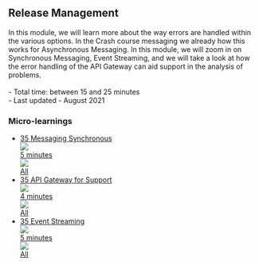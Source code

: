 <div class="ez-academy">
    <div class="ez-academy__body">
        <main class="master">
    <h2 class="title">Release Management</h2>
    <p>
       In this module, we will learn more about the way errors are handled within the various options. In the Crash course messaging we already how this works for Asynchronous Messaging. In this module, we will zoom in on Synchronous Messaging, Event Streaming, and we will take a look at how the error handling of the API Gateway can aid support in the analysis of problems.
        </br></br>
        - Total time: between 15 and 25 minutes
        </br>
        - Last updated - August 2021
    </p>
    <h3 class="title">Micro-learnings</h3>
    <ul class="strip-container">
        <li class="strip">
            <a href="../../docs/microlearning/intermediate-understanding-error-handling-in-emagiz-messaging-synchronous" class="strip__link">
            <label for="" class="strip__label">
                <span>35</span>
                 Messaging Synchronous
            </label>
            <div class="strip__attribute">
                <img class="strip__attribute-icon strip__attribute-icon--duration" src="../../img/icon-duration32.svg"/>
                <div class="strip__attribute-label">5 minutes</div>
            </div>
            <div class="strip__attribute">
                <img class="strip__attribute-icon strip__attribute-icon--roles" src="../../img/icon-roles32.svg"/>
                <div class="strip__attribute-label">All</div>
            </div>
        </a>
        </li>
        <li class="strip">
            <a href="../../docs/microlearning/intermediate-understanding-error-handling-in-emagiz-error-handling-from-a-support-perspective" class="strip__link">
            <label for="" class="strip__label">
                <span>35</span>
                 API Gateway for Support
            </label>
            <div class="strip__attribute">
                <img class="strip__attribute-icon strip__attribute-icon--duration" src="../../img/icon-duration32.svg"/>
                <div class="strip__attribute-label">4 minutes</div>
            </div>
            <div class="strip__attribute">
                <img class="strip__attribute-icon strip__attribute-icon--roles" src="../../img/icon-roles32.svg"/>
                <div class="strip__attribute-label">All</div>
            </div>
        </a>
        </li>
        <li class="strip">
            <a href="../../docs/microlearning/intermediate-understanding-error-handling-in-emagiz-messaging-synchronous" class="strip__link">
            <label for="" class="strip__label">
                <span>35</span>
                 Event Streaming
            </label>
            <div class="strip__attribute">
                <img class="strip__attribute-icon strip__attribute-icon--duration" src="../../img/icon-duration32.svg"/>
                <div class="strip__attribute-label">5 minutes</div>
            </div>
            <div class="strip__attribute">
                <img class="strip__attribute-icon strip__attribute-icon--roles" src="../../img/icon-roles32.svg"/>
                <div class="strip__attribute-label">All</div>
            </div>
        </a>
        </li>          
    </ul>
    </main>
    </div>
</div>